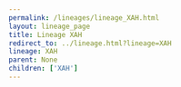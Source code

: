 ```yaml
---
permalink: /lineages/lineage_XAH.html
layout: lineage_page
title: Lineage XAH
redirect_to: ../lineage.html?lineage=XAH
lineage: XAH
parent: None
children: ['XAH']
---
```

